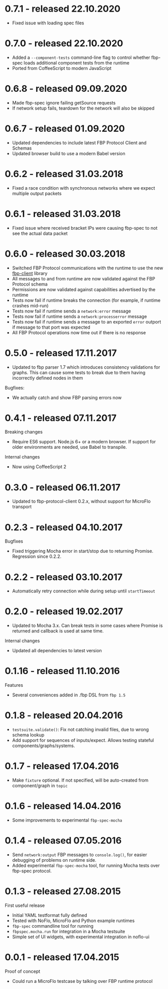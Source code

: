 # 0.7.1 - released 22.10.2020

* Fixed issue with loading spec files

# 0.7.0 - released 22.10.2020

* Added a `--component-tests` command-line flag to control whether fbp-spec loads additional component tests from the runtime
* Ported from CoffeeScript to modern JavaScript

# 0.6.8 - released 09.09.2020

* Made fbp-spec ignore failing getSource requests
* If network setup fails, teardown for the network will also be skipped

# 0.6.7 - released 01.09.2020

* Updated dependencies to include latest FBP Protocol Client and Schemas
* Updated browser build to use a modern Babel version

# 0.6.2 - released 31.03.2018

* Fixed a race condition with synchronous networks where we expect multiple output packets

# 0.6.1 - released 31.03.2018

* Fixed issue where received bracket IPs were causing fbp-spec to not see the actual data packet

# 0.6.0 - released 30.03.2018

* Switched FBP Protocol communications with the runtime to use the new [fbp-client](https://github.com/flowbased/fbp-client) library
* All messages to and from runtime are now validated against the FBP Protocol schema
* Permissions are now validated against capabilities advertised by the runtime
* Tests now fail if runtime breaks the connection (for example, if runtime crashes mid-run)
* Tests now fail if runtime sends a `network:error` message
* Tests now fail if runtime sends a `network:processerror` message
* Tests now fail if runtime sends a message to an exported `error` outport if message to that port was expected
* All FBP Protocol operations now time out if there is no response

# 0.5.0 - released 17.11.2017

* Updated to fbp parser 1.7 which introduces consistency validations for graphs. This can cause some tests to break due to them having incorrectly defined nodes in them

Bugfixes:

* We actually catch and show FBP parsing errors now

# 0.4.1 - released 07.11.2017

Breaking changes

* Require ES6 support. Node.js 6+ or a modern browser.
If support for older environments are needed, use Babel to transpile.

Internal changes

* Now using CoffeeScript 2

# 0.3.0 - released 06.11.2017

* Updated to fbp-protocol-client 0.2.x, without support for MicroFlo transport

# 0.2.3 - released 04.10.2017

Bugfixes

* Fixed triggering Mocha error in start/stop due to returning Promise. Regression since 0.2.2.

# 0.2.2 - released 03.10.2017

* Automatically retry connection while during setup until `startTimeout`

# 0.2.0 - released 19.02.2017

* Updated to Mocha 3.x.
Can break tests in some cases where Promise is returned and callback is used at same time.

Internal changes

* Updated all dependencies to latest version

# 0.1.16 - released 11.10.2016

Features

* Several conveniences added in .fbp DSL from `fbp 1.5`

# 0.1.8 - released 20.04.2016

* `testsuite.validate()`: Fix not catching invalid files, due to wrong schema lookup
* Add support for sequences of inputs/expect. Allows testing stateful components/graphs/systems.

# 0.1.7 - released 17.04.2016

* Make `fixture` optional. If not specified, will be auto-created from component/graph in `topic`

# 0.1.6 - released 14.04.2016

* Some improvements to experimental `fbp-spec-mocha`

# 0.1.4 - released 07.05.2016

* Send `network:output` FBP messages to `console.log()`, for easier debugging of problems on runtime side.
* Added experimental `fbp-spec-mocha` tool, for running Mocha tests over fbp-spec protocol.

# 0.1.3 - released 27.08.2015

First useful release

* Initial YAML testformat fully defined
* Tested with NoFlo, MicroFlo and Python example runtimes
* `fbp-spec` commandline tool for running
* `fbpspec.mocha.run` for integration in a Mocha testsuite
* Simple set of UI widgets, with experimental integration in noflo-ui

# 0.0.1 - released 17.04.2015

Proof of concept

* Could run a MicroFlo testcase by talking over FBP runtime protocol
